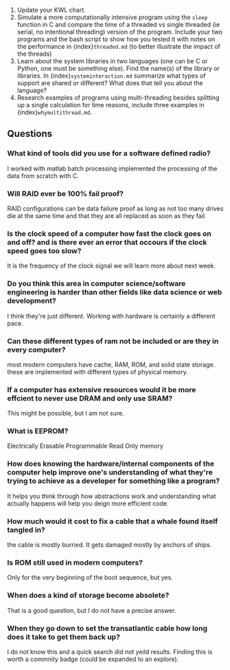 1.  Update your KWL chart.
1. Simulate a more computationally intensive program using the `sleep` function in C and compare the time of a threaded vs single threaded (ie serial, no intentional threading) version of the program. Include your two programs and the bash script to show how you tested it with notes on the performance in {index}`threaded.md` (to better illustrate the impact of the threads)
1. Learn about the system libraries in two languages (one can be C or Python, one must be something else). Find the name(s) of the library or libraries. In {index}`systeminteraction.md` summarize what types of support are shared or different?  What does that tell you about the language?
2.  Research examples of programs using multi-threading besides splitting up a single calculation for time reasons, include three examples in {index}`whymultithread.md`.


## Questions



### What kind of tools did you use for a software defined radio?

I worked with matlab batch processing implemented the processing of the data from scratch with C.  

### Will RAID ever be 100% fail proof?

RAID configurations can be data failure proof as long as not too many drives die at the same time and that they are all replaced as soon as they fail. 

### Is the clock speed of a computer how fast the clock goes on and off? and is there ever an error that occours if the clock speed goes too slow?

It is the frequency of the clock signal we will learn more about next week. 

### Do you think this area in computer science/software engineering is harder than other fields like data science or web development?


I think they're just different. Working with hardware is certainly a different pace.  


### Can these different types of ram not be included or are they in every computer?

most modern computers have cache, RAM, ROM, and solid state storage. these are implemented with different types of physical memory. 


### If a computer has extensive resources would it be more effcient to never use DRAM and only use SRAM?

This might be possible, but I am not sure. 

### What is EEPROM?

Electrically Erasable Programmable Read Only memory


### How does knowing the hardware/internal components of the computer help improve one's understanding of what they're trying to achieve as a developer for something like a program?

It helps you think through how abstractions work and understanding what actually happens will help you deign more efficient code. 

### How much would it cost to fix a cable that a whale found itself tangled in?


the cable is mostly burried.  It gets damaged mostly by anchors of ships. 


### Is ROM still used in modern computers?

Only for the very beginning of the boot sequence, but yes. 

### When does a kind of storage become absolete? 

That is a good question, but I do not have a precise answer. 

### When they go down to set the transatlantic cable how long does it take to get them back up?

I do not know this and a quick search did not yeild results.  Finding this is worth a commnity badge (could be expanded to an explore).